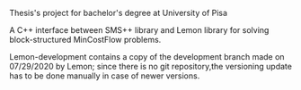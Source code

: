 
Thesis's project for bachelor's degree at University of Pisa

A C++ interface between SMS++ library and Lemon library for solving
block-structured MinCostFlow problems.

Lemon-development contains a copy of the development branch made on 07/29/2020 by Lemon; since there is no git repository,the versioning update has to be done manually in case of newer versions.
